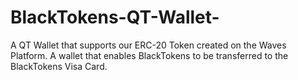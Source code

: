 # BlackTokens-QT-Wallet-
A QT Wallet that supports our ERC-20 Token created on the Waves Platform. A wallet that enables BlackTokens to be transferred to the BlackTokens Visa Card. 
